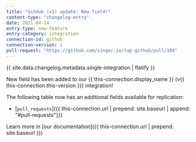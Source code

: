 ```yaml
---
title: "GitHub (v1) update: New field!"
content-type: "changelog-entry"
date: 2021-04-14
entry-type: new-feature
entry-category: integration
connection-id: github
connection-version: 1
pull-request: "https://github.com/singer-io/tap-github/pull/109"
---
```

{{ site.data.changelog.metadata.single-integration | flatify }}

New field has been added to our {{ this-connection.display_name }} (v{{ this-connection.this-version }}) integration!

The following table now has an additional fields available for replication:

- [`pull_requests`]({{ this-connection.url | prepend: site.baseurl | append: "#pull-requests"}})


Learn more in [our documentation]({{ this-connection.url | prepend: site.baseurl }})
